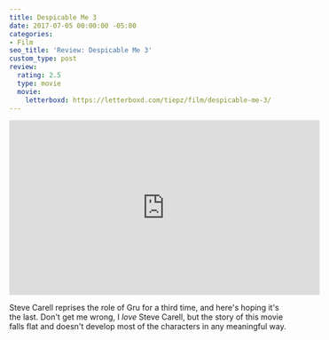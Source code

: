 ```yaml
---
title: Despicable Me 3
date: 2017-07-05 00:00:00 -05:00
categories:
- Film
seo_title: 'Review: Despicable Me 3'
custom_type: post
review:
  rating: 2.5
  type: movie
  movie:
    letterboxd: https://letterboxd.com/tiepz/film/despicable-me-3/
---
```


<div class="iframe-container">
<iframe width="560" height="315" src="https://www.youtube-nocookie.com/embed/iUf2K263hgk?rel=0" frameborder="0" gesture="media" allow="encrypted-media" allowfullscreen></iframe>
</div>

Steve Carell reprises the role of Gru for a third time, and here's hoping it's the last. Don't get me wrong, I _love_ Steve Carell, but the story of this movie falls flat and doesn't develop most of the characters in any meaningful way.
